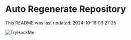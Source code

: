 # Auto Regenerate Repository

This README was last updated: 2024-10-18 09:27:25

 ![TryHackMe](https://tryhackme.com/badge/533634)